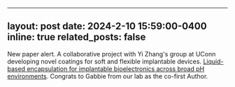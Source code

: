 
---
layout: post
date: 2024-2-10 15:59:00-0400
inline: true
related_posts: false
---

New paper alert. A collaborative project with Yi Zhang's group at UConn developing novel coatings for soft and flexible implantable devices. [Liquid-based encapsulation for implantable bioelectronics across broad pH environments](https://www.nature.com/articles/s41467-025-55992-x). Congrats to Gabbie from our lab as the co-first Author. 

